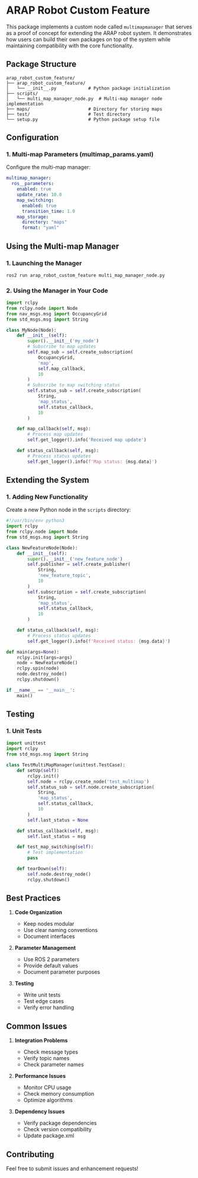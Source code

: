 # ARAP Robot Custom Feature

This package implements a custom node called `multimapmanager` that serves as a proof of concept for extending the ARAP robot system. It demonstrates how users can build their own packages on top of the system while maintaining compatibility with the core functionality.

## Package Structure
```
arap_robot_custom_feature/
├── arap_robot_custom_feature/
│   └── __init__.py            # Python package initialization
├── scripts/
│   └── multi_map_manager_node.py  # Multi-map manager node implementation
├── maps/                      # Directory for storing maps
├── test/                      # Test directory
└── setup.py                   # Python package setup file
```

## Configuration

### 1. Multi-map Parameters (multimap_params.yaml)
Configure the multi-map manager:

```yaml
multimap_manager:
  ros__parameters:
    enabled: true
    update_rate: 10.0
    map_switching:
      enabled: true
      transition_time: 1.0
    map_storage:
      directory: "maps"
      format: "yaml"
```

## Using the Multi-map Manager

### 1. Launching the Manager
```bash
ros2 run arap_robot_custom_feature multi_map_manager_node.py
```

### 2. Using the Manager in Your Code
```python
import rclpy
from rclpy.node import Node
from nav_msgs.msg import OccupancyGrid
from std_msgs.msg import String

class MyNode(Node):
    def __init__(self):
        super().__init__('my_node')
        # Subscribe to map updates
        self.map_sub = self.create_subscription(
            OccupancyGrid,
            'map',
            self.map_callback,
            10
        )
        # Subscribe to map switching status
        self.status_sub = self.create_subscription(
            String,
            'map_status',
            self.status_callback,
            10
        )

    def map_callback(self, msg):
        # Process map updates
        self.get_logger().info('Received map update')

    def status_callback(self, msg):
        # Process status updates
        self.get_logger().info(f'Map status: {msg.data}')
```

## Extending the System

### 1. Adding New Functionality
Create a new Python node in the `scripts` directory:

```python
#!/usr/bin/env python3
import rclpy
from rclpy.node import Node
from std_msgs.msg import String

class NewFeatureNode(Node):
    def __init__(self):
        super().__init__('new_feature_node')
        self.publisher = self.create_publisher(
            String,
            'new_feature_topic',
            10
        )
        self.subscription = self.create_subscription(
            String,
            'map_status',
            self.status_callback,
            10
        )

    def status_callback(self, msg):
        # Process status updates
        self.get_logger().info(f'Received status: {msg.data}')

def main(args=None):
    rclpy.init(args=args)
    node = NewFeatureNode()
    rclpy.spin(node)
    node.destroy_node()
    rclpy.shutdown()

if __name__ == '__main__':
    main()
```

## Testing

### 1. Unit Tests
```python
import unittest
import rclpy
from std_msgs.msg import String

class TestMultiMapManager(unittest.TestCase):
    def setUp(self):
        rclpy.init()
        self.node = rclpy.create_node('test_multimap')
        self.status_sub = self.node.create_subscription(
            String,
            'map_status',
            self.status_callback,
            10
        )
        self.last_status = None

    def status_callback(self, msg):
        self.last_status = msg

    def test_map_switching(self):
        # Test implementation
        pass

    def tearDown(self):
        self.node.destroy_node()
        rclpy.shutdown()
```

## Best Practices

1. **Code Organization**
   - Keep nodes modular
   - Use clear naming conventions
   - Document interfaces

2. **Parameter Management**
   - Use ROS 2 parameters
   - Provide default values
   - Document parameter purposes

3. **Testing**
   - Write unit tests
   - Test edge cases
   - Verify error handling

## Common Issues

1. **Integration Problems**
   - Check message types
   - Verify topic names
   - Check parameter names

2. **Performance Issues**
   - Monitor CPU usage
   - Check memory consumption
   - Optimize algorithms

3. **Dependency Issues**
   - Verify package dependencies
   - Check version compatibility
   - Update package.xml

## Contributing
Feel free to submit issues and enhancement requests!
